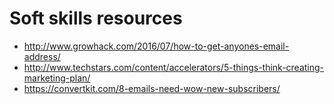 # Soft skills resources

- http://www.growhack.com/2016/07/how-to-get-anyones-email-address/
- http://www.techstars.com/content/accelerators/5-things-think-creating-marketing-plan/
- https://convertkit.com/8-emails-need-wow-new-subscribers/
